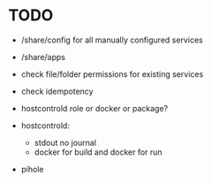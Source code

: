 TODO
====

* /share/config for all manually configured services
* /share/apps

* check file/folder permissions for existing services
* check idempotency
* hostcontrold role or docker or package?

* hostcontrold:
  * stdout no journal
  * docker for build and docker for run

* pihole

